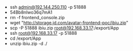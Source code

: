 - ssh admin@192.144.250.110 -p 51888
- 54Bb8nIwo36q7mA1
- rm -f frontend_console.zip
- wget "http://storage.jd.com/avatar-frontend-poc/ibiu.zip"
- scp -P 51888 ibiu.zip root@192.168.33.17:/export/App
- ssh root@192.168.33.17 -p 51888
- cd /export/App
- unzip ibiu.zip -d ./